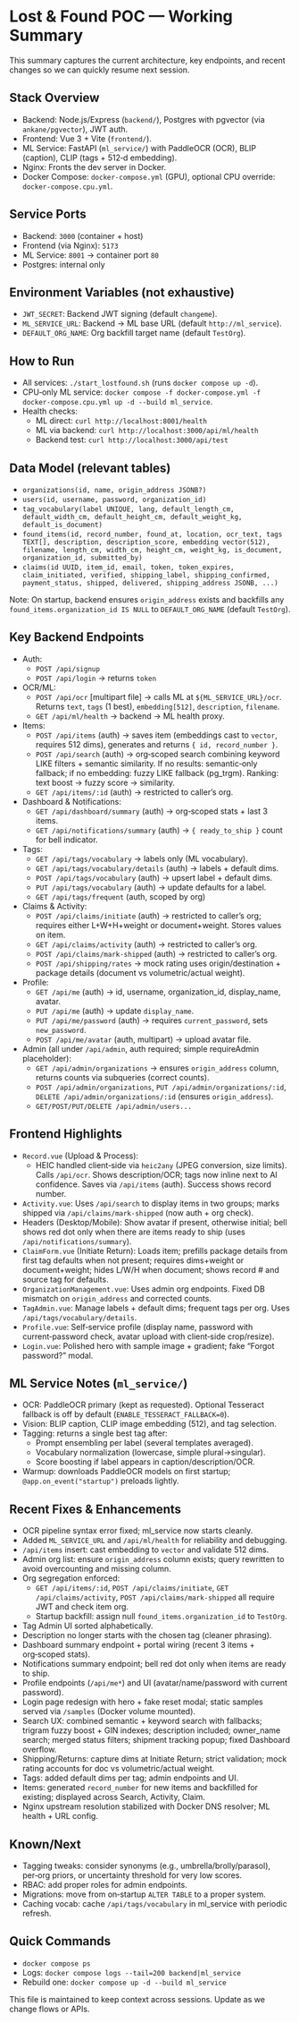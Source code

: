 # Lost & Found POC — Working Summary

This summary captures the current architecture, key endpoints, and recent changes so we can quickly resume next session.

## Stack Overview
- Backend: Node.js/Express (`backend/`), Postgres with pgvector (via `ankane/pgvector`), JWT auth.
- Frontend: Vue 3 + Vite (`frontend/`).
- ML Service: FastAPI (`ml_service/`) with PaddleOCR (OCR), BLIP (caption), CLIP (tags + 512‑d embedding).
- Nginx: Fronts the dev server in Docker.
- Docker Compose: `docker-compose.yml` (GPU), optional CPU override: `docker-compose.cpu.yml`.

## Service Ports
- Backend: `3000` (container + host)
- Frontend (via Nginx): `5173`
- ML Service: `8001` → container port `80`
- Postgres: internal only

## Environment Variables (not exhaustive)
- `JWT_SECRET`: Backend JWT signing (default `changeme`).
- `ML_SERVICE_URL`: Backend -> ML base URL (default `http://ml_service`).
- `DEFAULT_ORG_NAME`: Org backfill target name (default `TestOrg`).

## How to Run
- All services: `./start_lostfound.sh` (runs `docker compose up -d`).
- CPU‑only ML service: `docker compose -f docker-compose.yml -f docker-compose.cpu.yml up -d --build ml_service`.
- Health checks:
  - ML direct: `curl http://localhost:8001/health`
  - ML via backend: `curl http://localhost:3000/api/ml/health`
  - Backend test: `curl http://localhost:3000/api/test`

## Data Model (relevant tables)
- `organizations(id, name, origin_address JSONB?)`
- `users(id, username, password, organization_id)`
- `tag_vocabulary(label UNIQUE, lang, default_length_cm, default_width_cm, default_height_cm, default_weight_kg, default_is_document)`
- `found_items(id, record_number, found_at, location, ocr_text, tags TEXT[], description, description_score, embedding vector(512), filename, length_cm, width_cm, height_cm, weight_kg, is_document, organization_id, submitted_by)`
- `claims(id UUID, item_id, email, token, token_expires, claim_initiated, verified, shipping_label, shipping_confirmed, payment_status, shipped, delivered, shipping_address JSONB, ...)`

Note: On startup, backend ensures `origin_address` exists and backfills any `found_items.organization_id IS NULL` to `DEFAULT_ORG_NAME` (default `TestOrg`).

## Key Backend Endpoints
- Auth:
  - `POST /api/signup`
  - `POST /api/login` → returns `token`
- OCR/ML:
  - `POST /api/ocr` [multipart file] → calls ML at `${ML_SERVICE_URL}/ocr`. Returns `text`, `tags` (1 best), `embedding[512]`, `description`, `filename`.
  - `GET /api/ml/health` → backend → ML health proxy.
- Items:
  - `POST /api/items` (auth) → saves item (embeddings cast to `vector`, requires 512 dims), generates and returns `{ id, record_number }`.
  - `POST /api/search` (auth) → org‑scoped search combining keyword LIKE filters + semantic similarity. If no results: semantic‑only fallback; if no embedding: fuzzy LIKE fallback (pg_trgm). Ranking: text boost → fuzzy score → similarity.
  - `GET /api/items/:id` (auth) → restricted to caller’s org.
- Dashboard & Notifications:
  - `GET /api/dashboard/summary` (auth) → org‑scoped stats + last 3 items.
  - `GET /api/notifications/summary` (auth) → `{ ready_to_ship }` count for bell indicator.
- Tags:
  - `GET /api/tags/vocabulary` → labels only (ML vocabulary).
  - `GET /api/tags/vocabulary/details` (auth) → labels + default dims.
  - `POST /api/tags/vocabulary` (auth) → upsert label + default dims.
  - `PUT /api/tags/vocabulary` (auth) → update defaults for a label.
  - `GET /api/tags/frequent` (auth, scoped by org)
- Claims & Activity:
  - `POST /api/claims/initiate` (auth) → restricted to caller’s org; requires either L+W+H+weight or document+weight. Stores values on item.
  - `GET /api/claims/activity` (auth) → restricted to caller’s org.
  - `POST /api/claims/mark-shipped` (auth) → restricted to caller’s org.
  - `POST /api/shipping/rates` → mock rating uses origin/destination + package details (document vs volumetric/actual weight).
- Profile:
  - `GET /api/me` (auth) → id, username, organization_id, display_name, avatar.
  - `PUT /api/me` (auth) → update `display_name`.
  - `PUT /api/me/password` (auth) → requires `current_password`, sets `new_password`.
  - `POST /api/me/avatar` (auth, multipart) → upload avatar file.
- Admin (all under `/api/admin`, auth required; simple requireAdmin placeholder):
  - `GET /api/admin/organizations` → ensures `origin_address` column, returns counts via subqueries (correct counts).
  - `POST /api/admin/organizations`, `PUT /api/admin/organizations/:id`, `DELETE /api/admin/organizations/:id` (ensures `origin_address`).
  - `GET/POST/PUT/DELETE /api/admin/users...`

## Frontend Highlights
- `Record.vue` (Upload & Process):
  - HEIC handled client‑side via `heic2any` (JPEG conversion, size limits). Calls `/api/ocr`. Shows description/OCR; tags now inline next to AI confidence. Saves via `/api/items` (auth). Success shows record number.
- `Activity.vue`: Uses `/api/search` to display items in two groups; marks shipped via `/api/claims/mark-shipped` (now auth + org check).
- Headers (Desktop/Mobile): Show avatar if present, otherwise initial; bell shows red dot only when there are items ready to ship (uses `/api/notifications/summary`).
- `ClaimForm.vue` (Initiate Return): Loads item; prefills package details from first tag defaults when not present; requires dims+weight or document+weight; hides L/W/H when document; shows record # and source tag for defaults.
- `OrganizationManagement.vue`: Uses admin org endpoints. Fixed DB mismatch on `origin_address` and corrected counts.
- `TagAdmin.vue`: Manage labels + default dims; frequent tags per org. Uses `/api/tags/vocabulary/details`.
- `Profile.vue`: Self‑service profile (display name, password with current‑password check, avatar upload with client‑side crop/resize).
- `Login.vue`: Polished hero with sample image + gradient; fake “Forgot password?” modal.

## ML Service Notes (`ml_service/`)
- OCR: PaddleOCR primary (kept as requested). Optional Tesseract fallback is off by default (`ENABLE_TESSERACT_FALLBACK=0`).
- Vision: BLIP caption, CLIP image embedding (512), and tag selection.
- Tagging: returns a single best tag after:
  - Prompt ensembling per label (several templates averaged).
  - Vocabulary normalization (lowercase, simple plural→singular).
  - Score boosting if label appears in caption/description/OCR.
- Warmup: downloads PaddleOCR models on first startup; `@app.on_event("startup")` preloads lightly.

## Recent Fixes & Enhancements
- OCR pipeline syntax error fixed; ml_service now starts cleanly.
- Added `ML_SERVICE_URL` and `/api/ml/health` for reliability and debugging.
- `/api/items` insert: cast embedding to `vector` and validate 512 dims.
- Admin org list: ensure `origin_address` column exists; query rewritten to avoid overcounting and missing column.
- Org segregation enforced:
  - `GET /api/items/:id`, `POST /api/claims/initiate`, `GET /api/claims/activity`, `POST /api/claims/mark-shipped` all require JWT and check item org.
  - Startup backfill: assign null `found_items.organization_id` to `TestOrg`.
- Tag Admin UI sorted alphabetically.
- Description no longer starts with the chosen tag (cleaner phrasing).
- Dashboard summary endpoint + portal wiring (recent 3 items + org‑scoped stats).
- Notifications summary endpoint; bell red dot only when items are ready to ship.
- Profile endpoints (`/api/me*`) and UI (avatar/name/password with current password).
- Login page redesign with hero + fake reset modal; static samples served via `/samples` (Docker volume mounted).
- Search UX: combined semantic + keyword search with fallbacks; trigram fuzzy boost + GIN indexes; description included; owner_name search; merged status filters; shipment tracking popup; fixed Dashboard overflow.
- Shipping/Returns: capture dims at Initiate Return; strict validation; mock rating accounts for doc vs volumetric/actual weight.
- Tags: added default dims per tag; admin endpoints and UI.
- Items: generated `record_number` for new items and backfilled for existing; displayed across Search, Activity, Claim.
- Nginx upstream resolution stabilized with Docker DNS resolver; ML health + URL config.

## Known/Next
- Tagging tweaks: consider synonyms (e.g., umbrella/brolly/parasol), per‑org priors, or uncertainty threshold for very low scores.
- RBAC: add proper roles for admin endpoints.
- Migrations: move from on‑startup `ALTER TABLE` to a proper system.
- Caching vocab: cache `/api/tags/vocabulary` in ml_service with periodic refresh.

## Quick Commands
- `docker compose ps`
- Logs: `docker compose logs --tail=200 backend|ml_service`
- Rebuild one: `docker compose up -d --build ml_service`

This file is maintained to keep context across sessions. Update as we change flows or APIs.
